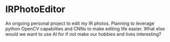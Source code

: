 # IRPhotoEditor

An ongoing personal project to edit my IR photos. Planning to leverage python OpenCV capabiities and CNNs to make editing life easier. What else would we want to use AI for if not make our hobbies and lives interesting? 
